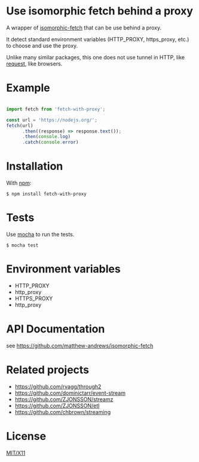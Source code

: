 # Use isomorphic fetch behind a proxy 


A wrapper of [isomorphic-fetch](https://github.com/matthew-andrews/isomorphic-fetch) that can be use behind a proxy.

It detect standard environment variables (HTTP_PROXY, https_proxy, etc.) to choose and use the proxy.

Unlike many similar packages, this one does not use tunnel in HTTP, like [request](https://github.com/request/request), like browsers.


# Example

```javascript

import fetch from 'fetch-with-proxy';

const url = 'https://nodejs.org/';
fetch(url)
      .then((response) => response.text());
      .then(console.log)
      .catch(console.error)


```

# Installation

With [npm](http://npmjs.org):

    $ npm install fetch-with-proxy

# Tests

Use [mocha](https://github.com/visionmedia/mocha) to run the tests.

    $ mocha test

# Environment variables 

  * HTTP_PROXY
  * http_proxy
  * HTTPS_PROXY
  * http_proxy

# API Documentation

see https://github.com/matthew-andrews/isomorphic-fetch


# Related projects

* https://github.com/rvagg/through2
* https://github.com/dominictarr/event-stream
* https://github.com/ZJONSSON/streamz
* https://github.com/ZJONSSON/etl
* https://github.com/chbrown/streaming


# License

[MIT/X11](https://github.com/touv/node-ezs/blob/master/LICENSE)

